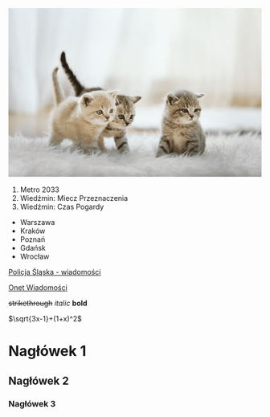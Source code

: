 ![koty](https://github.com/PiotrSzczucki/repo1/blob/main/koty.jpg "Koty1")

1. Metro 2033
2. Wiedźmin: Miecz Przeznaczenia
3. Wiedźmin: Czas Pogardy

* Warszawa
* Kraków
* Poznań
* Gdańsk
* Wrocław
  
[Policja Śląska - wiadomości](https://slaska.policja.gov.pl/kat/informacje/wiadomosci?page=1)

[Onet Wiadomości](https://www.onet.pl)

~~strikethrough~~
*italic*
**bold**

$\sqrt{3x-1}+(1+x)^2$

# Nagłówek 1
## Nagłówek 2
### Nagłówek 3
